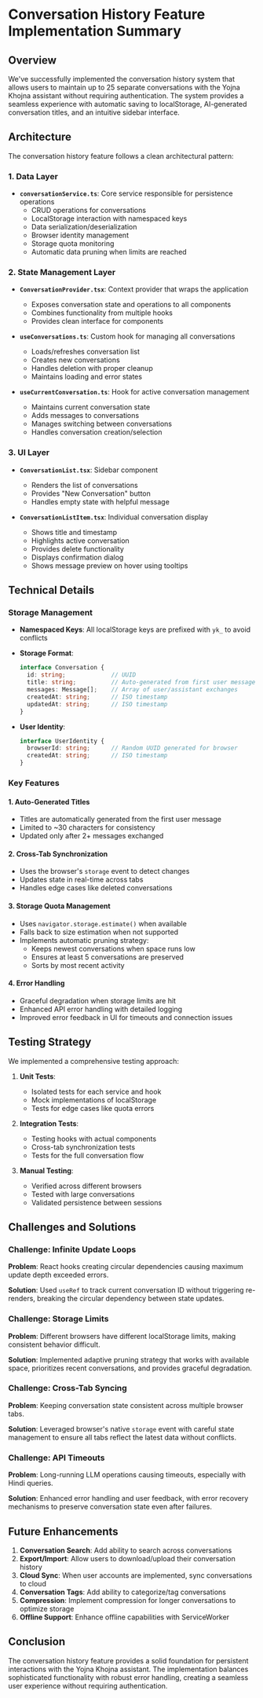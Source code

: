 # Conversation History Feature Implementation Summary

## Overview
We've successfully implemented the conversation history system that allows users to maintain up to 25 separate conversations with the Yojna Khojna assistant without requiring authentication. The system provides a seamless experience with automatic saving to localStorage, AI-generated conversation titles, and an intuitive sidebar interface.

## Architecture

The conversation history feature follows a clean architectural pattern:

### 1. Data Layer
- **`conversationService.ts`**: Core service responsible for persistence operations
  - CRUD operations for conversations
  - LocalStorage interaction with namespaced keys
  - Data serialization/deserialization
  - Browser identity management
  - Storage quota monitoring
  - Automatic data pruning when limits are reached

### 2. State Management Layer
- **`ConversationProvider.tsx`**: Context provider that wraps the application
  - Exposes conversation state and operations to all components
  - Combines functionality from multiple hooks
  - Provides clean interface for components

- **`useConversations.ts`**: Custom hook for managing all conversations
  - Loads/refreshes conversation list
  - Creates new conversations
  - Handles deletion with proper cleanup
  - Maintains loading and error states

- **`useCurrentConversation.ts`**: Hook for active conversation management
  - Maintains current conversation state
  - Adds messages to conversations
  - Manages switching between conversations
  - Handles conversation creation/selection

### 3. UI Layer
- **`ConversationList.tsx`**: Sidebar component
  - Renders the list of conversations
  - Provides "New Conversation" button
  - Handles empty state with helpful message

- **`ConversationListItem.tsx`**: Individual conversation display
  - Shows title and timestamp
  - Highlights active conversation
  - Provides delete functionality
  - Displays confirmation dialog
  - Shows message preview on hover using tooltips

## Technical Details

### Storage Management
- **Namespaced Keys**: All localStorage keys are prefixed with `yk_` to avoid conflicts
- **Storage Format**:
  ```typescript
  interface Conversation {
    id: string;             // UUID
    title: string;          // Auto-generated from first user message
    messages: Message[];    // Array of user/assistant exchanges
    createdAt: string;      // ISO timestamp
    updatedAt: string;      // ISO timestamp
  }
  ```

- **User Identity**:
  ```typescript
  interface UserIdentity {
    browserId: string;      // Random UUID generated for browser
    createdAt: string;      // ISO timestamp
  }
  ```

### Key Features

#### 1. Auto-Generated Titles
- Titles are automatically generated from the first user message
- Limited to ~30 characters for consistency
- Updated only after 2+ messages exchanged

#### 2. Cross-Tab Synchronization
- Uses the browser's `storage` event to detect changes
- Updates state in real-time across tabs
- Handles edge cases like deleted conversations

#### 3. Storage Quota Management
- Uses `navigator.storage.estimate()` when available
- Falls back to size estimation when not supported
- Implements automatic pruning strategy:
  - Keeps newest conversations when space runs low
  - Ensures at least 5 conversations are preserved
  - Sorts by most recent activity

#### 4. Error Handling
- Graceful degradation when storage limits are hit
- Enhanced API error handling with detailed logging
- Improved error feedback in UI for timeouts and connection issues

## Testing Strategy

We implemented a comprehensive testing approach:

1. **Unit Tests**:
   - Isolated tests for each service and hook
   - Mock implementations of localStorage
   - Tests for edge cases like quota errors

2. **Integration Tests**:
   - Testing hooks with actual components
   - Cross-tab synchronization tests
   - Tests for the full conversation flow

3. **Manual Testing**:
   - Verified across different browsers
   - Tested with large conversations
   - Validated persistence between sessions

## Challenges and Solutions

### Challenge: Infinite Update Loops
**Problem**: React hooks creating circular dependencies causing maximum update depth exceeded errors.

**Solution**: Used `useRef` to track current conversation ID without triggering re-renders, breaking the circular dependency between state updates.

### Challenge: Storage Limits
**Problem**: Different browsers have different localStorage limits, making consistent behavior difficult.

**Solution**: Implemented adaptive pruning strategy that works with available space, prioritizes recent conversations, and provides graceful degradation.

### Challenge: Cross-Tab Syncing
**Problem**: Keeping conversation state consistent across multiple browser tabs.

**Solution**: Leveraged browser's native `storage` event with careful state management to ensure all tabs reflect the latest data without conflicts.

### Challenge: API Timeouts
**Problem**: Long-running LLM operations causing timeouts, especially with Hindi queries.

**Solution**: Enhanced error handling and user feedback, with error recovery mechanisms to preserve conversation state even after failures.

## Future Enhancements

1. **Conversation Search**: Add ability to search across conversations
2. **Export/Import**: Allow users to download/upload their conversation history
3. **Cloud Sync**: When user accounts are implemented, sync conversations to cloud
4. **Conversation Tags**: Add ability to categorize/tag conversations
5. **Compression**: Implement compression for longer conversations to optimize storage
6. **Offline Support**: Enhance offline capabilities with ServiceWorker

## Conclusion

The conversation history feature provides a solid foundation for persistent interactions with the Yojna Khojna assistant. The implementation balances sophisticated functionality with robust error handling, creating a seamless user experience without requiring authentication. 